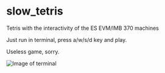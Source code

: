 # slow_tetris
Tetris with the interactivity of the ES EVM/IMB 370 machines

Just run in terminal, press a/w/s/d key and play.

Useless game, sorry.

![Image of terminal](http://upload.wikimedia.org/wikipedia/commons/d/da/IBM_2260_video_display_terminal.jpg)


